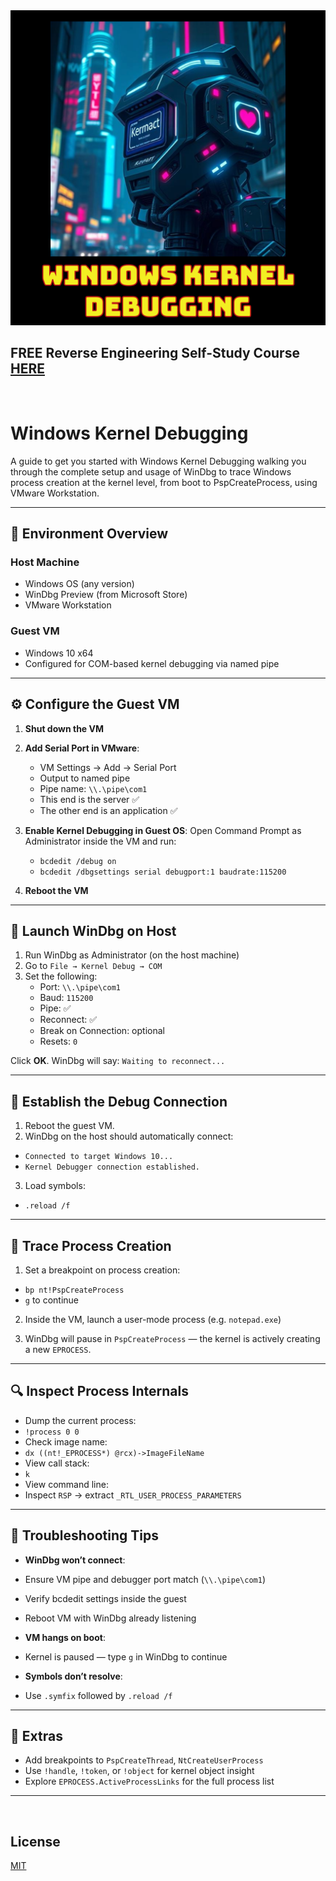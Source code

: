 <img src="https://github.com/mytechnotalent/windows-kernel-debugging/blob/main/Windows-Kernel-Debugging.png?raw=true">

## FREE Reverse Engineering Self-Study Course [HERE](https://github.com/mytechnotalent/Reverse-Engineering-Tutorial)

<br>

# Windows Kernel Debugging
A guide to get you started with Windows Kernel Debugging walking you through the complete setup and usage of WinDbg to trace Windows process creation at the kernel level, from boot to PspCreateProcess, using VMware Workstation.

---

## 🧰 Environment Overview

### Host Machine
- Windows OS (any version)
- WinDbg Preview (from Microsoft Store)
- VMware Workstation

### Guest VM
- Windows 10 x64
- Configured for COM-based kernel debugging via named pipe

---

## ⚙️ Configure the Guest VM

1. **Shut down the VM**
2. **Add Serial Port in VMware**:
   - VM Settings → Add → Serial Port
   - Output to named pipe
   - Pipe name: `\\.\pipe\com1`
   - This end is the server ✅
   - The other end is an application ✅

3. **Enable Kernel Debugging in Guest OS**:
   Open Command Prompt as Administrator inside the VM and run:
   - `bcdedit /debug on`
   - `bcdedit /dbgsettings serial debugport:1 baudrate:115200`

4. **Reboot the VM**

---

## 🧠 Launch WinDbg on Host

1. Run WinDbg as Administrator (on the host machine)
2. Go to `File → Kernel Debug → COM`
3. Set the following:
   - Port: `\\.\pipe\com1`
   - Baud: `115200`
   - Pipe: ✅
   - Reconnect: ✅
   - Break on Connection: optional
   - Resets: `0`

Click **OK**. WinDbg will say:
`Waiting to reconnect...`

---

## 🚦 Establish the Debug Connection

1. Reboot the guest VM.
2. WinDbg on the host should automatically connect:
- `Connected to target Windows 10...`
- `Kernel Debugger connection established.`
3. Load symbols:
- `.reload /f`

---

## 🎯 Trace Process Creation

1. Set a breakpoint on process creation:
- `bp nt!PspCreateProcess`
- `g` to continue

2. Inside the VM, launch a user-mode process (e.g. `notepad.exe`)

3. WinDbg will pause in `PspCreateProcess` — the kernel is actively creating a new `EPROCESS`.

---

## 🔍 Inspect Process Internals

- Dump the current process:
- `!process 0 0`
- Check image name:
- `dx ((nt!_EPROCESS*) @rcx)->ImageFileName`
- View call stack:
- `k`
- View command line:
- Inspect `RSP` → extract `_RTL_USER_PROCESS_PARAMETERS`

---

## 🧪 Troubleshooting Tips

- **WinDbg won’t connect**:
- Ensure VM pipe and debugger port match (`\\.\pipe\com1`)
- Verify bcdedit settings inside the guest
- Reboot VM with WinDbg already listening

- **VM hangs on boot**:
- Kernel is paused — type `g` in WinDbg to continue

- **Symbols don’t resolve**:
- Use `.symfix` followed by `.reload /f`

---

## 🧠 Extras

- Add breakpoints to `PspCreateThread`, `NtCreateUserProcess`
- Use `!handle`, `!token`, or `!object` for kernel object insight
- Explore `EPROCESS.ActiveProcessLinks` for the full process list

---

<br>

## License
[MIT](https://github.com/mytechnotalent/UiDll/blob/master/LICENSE.txt)
